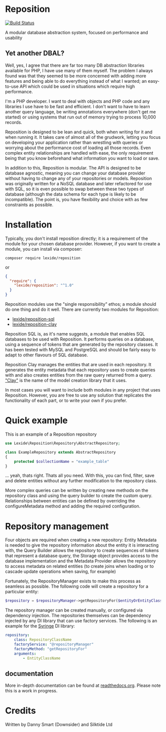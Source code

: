 # Reposition

[![Build Status](https://travis-ci.org/lexide/reposition.svg?branch=master)](https://travis-ci.org/lexide/reposition)

A modular database abstraction system, focused on performance and usability

## Yet another DBAL?

Well, yes, I agree that there are far too many DB abstraction libraries available for PHP, I 
have use many of them myself. The problem I always found was that they seemed to be more concerned with adding more 
features and being able to do everything instead of what I wanted; an easy-to-use API which could be used in situations
which require high performance.

I'm a PHP developer. I want to deal with objects and PHP code and any libraries I use have to be fast and efficient. I 
don't want to have to learn another query language, be writing annotations everywhere (don't get me started) or using 
systems that run out of memory trying to process 10,000 records.

Reposition is designed to be lean and quick, both when writing for it and when running it. It takes care of almost all
of the grudwork, letting you focus on developing your application rather than wrestling with queries or worrying about 
the performance cost of loading all those records. Even complex entity relationships are handled with ease, the only 
requirement being that you know beforehand what information you want to load or save. 

In addition to this, Reposition is modular. The API is designed to be database agnostic, meaning you can change your 
database provider without having to change any of your repositories or models. Reposition was originally written for
a NoSQL database and later refactored for use with SQL, so it is even possible to swap between these two types of
database (although the data schema for each type is likely to be incompatible). The point is, you have flexibility and
choice with as few constraints as possible.

# Installation

Typically, you don't install reposition directly; it is a requirement of the module for your chosen database provider.
However, if you want to create a module, you can install via composer:

    composer require lexide/reposition

or

``` json
{
  "require": {
    "lexide/reposition": "^1.0"
  }
}
```

Reposition modules use the "single responsibility" ethos; a module should do one thing and do it well. There are 
currently two modules for Reposition:

* [lexide/reposition-sql](https://github.com/lexide/reposition-sql)
* [lexide/reposition-clay](https://github.com/lexide/reposition-clay)

Reposition SQL is, as it's name suggests, a module that enables SQL databases to be used with Reposition. It performs 
queries on a database, using a sequence of tokens that are generated by the repository classes. It has been 
tested with MySQL and PostgreSQL and should be fairly easy to adapt to other flavours of SQL database.

Reposition Clay manages the entities that are used in each repository. It generates the entity metadata that each 
repository uses to create queries with and also creates entities from the raw query returned from a query. 
["Clay"](http://github.com/downsider/clay) is
the name of the model creation library that it uses.

In most cases you will want to include both modules in any project that uses Reposition. However, you are free to use
any solution that replicates the functionality of each part, or to write your own if you prefer.

# Quick example

This is an example of a Reposition repository

``` php
use Lexide\Reposition\Repository\AbstractRepository;

class ExampleRepository extends AbstractRepository
{
    protected $collectionName = "example_table"
}
```

... yeah, thats right. Thats all you need. With this, you can find, filter, save and delete entities without any further 
modification to the repository class.

More complex queries can be written by creating new methods on the repository class and using the query builder to 
create the custom query. Relationships between entities can be defined by overriding the configureMetadata method and 
adding the required configuration.

# Repository management

Four objects are required when creating a new repository: Entity Metadata is needed to give the repository information 
about the entity it is interacting with, the Query Builder allows the repository to create sequences of tokens that 
represent a database query, the Storage object provides access to the database implementation and the Metadata Provider
allows the repository to access metadata on related entities (to create joins when loading or to cascade update 
operations when saving, for example)

Fortunately, the RepositoryManager exists to make this process as seamless as possible. The following code will create a
repository for a particular entity:

``` php
$repository = $repositoryManager->getRepositoryFor($entityOrEntityClassName);
```

The repository manager can be created manually, or configured via dependency injection. The repositories themselves can 
be dependency injected by any DI library that can use factory services. The following is an example for the 
[Syringe](https://github.com/lexide/syringe) DI library:

``` yml
repository:
    class: RepositoryClassName
    factoryService: "@repositoryManager"
    factoryMethod: "getRepositoryFor"
    arguments:
        - EntityClassName
```

## documentation

More in-depth documentation can be found at [readthedocs.org](http://reposition.readthedocs.org/en/latest/). Please note
this is a work in progress.

# Credits

Written by Danny Smart (Downsider) and Silktide Ltd
